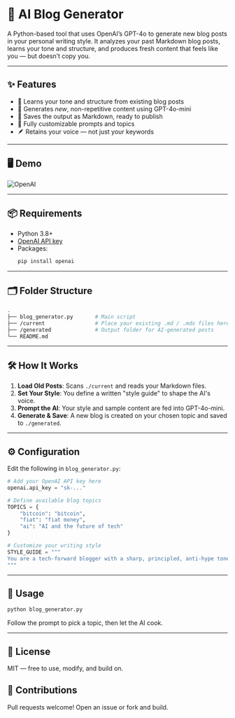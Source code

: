 # 🧠 AI Blog Generator

A Python-based tool that uses OpenAI’s GPT-4o to generate new blog posts in your personal writing style. It analyzes your past Markdown blog posts, learns your tone and structure, and produces fresh content that feels like you — but doesn’t copy you.

---

## ✨ Features

- 🧵 Learns your tone and structure from existing blog posts
- 🧠 Generates *new*, non-repetitive content using GPT-4o-mini
- 💾 Saves the output as Markdown, ready to publish
- 🔧 Fully customizable prompts and topics
- 🪶 Retains your voice — not just your keywords

---

## 🖥️ Demo

![OpenAI](https://res.cloudinary.com/dcqfs6lkg/image/upload/v1747941203/mariia-shalabaieva-fluoEjpdj60-unsplash_r9gnds.jpg)

---

## 📦 Requirements

- Python 3.8+
- [OpenAI API key](https://platform.openai.com/)
- Packages:
  ```bash
  pip install openai
  ```

---

## 🗂 Folder Structure

```bash
.
├── blog_generator.py       # Main script
├── /current                # Place your existing .md / .mdx files here
├── /generated              # Output folder for AI-generated posts
└── README.md
```

---

## 🛠️ How It Works

1. **Load Old Posts**: Scans `./current` and reads your Markdown files.
2. **Set Your Style**: You define a written "style guide" to shape the AI's voice.
3. **Prompt the AI**: Your style and sample content are fed into GPT-4o-mini.
4. **Generate & Save**: A new blog is created on your chosen topic and saved to `./generated`.

---

## ⚙️ Configuration

Edit the following in `blog_generator.py`:

```python
# Add your OpenAI API key here
openai.api_key = "sk-..."

# Define available blog topics
TOPICS = {
    "bitcoin": "bitcoin",
    "fiat": "fiat money",
    "ai": "AI and the future of tech"
}

# Customize your writing style
STYLE_GUIDE = """
You are a tech-forward blogger with a sharp, principled, anti-hype tone...
"""
```

---

## 🚀 Usage

```bash
python blog_generator.py
```

Follow the prompt to pick a topic, then let the AI cook.

---

## 🧾 License

MIT — free to use, modify, and build on.


## 🙌 Contributions

Pull requests welcome! Open an issue or fork and build.
